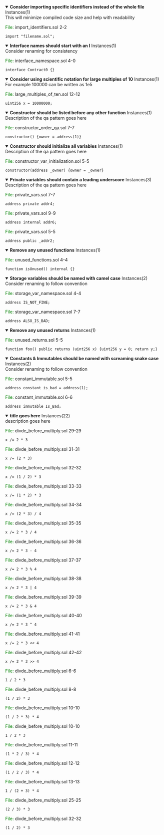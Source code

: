 
 <details open> 
 <summary> 
 <Strong>Consider importing specific identifiers instead of the whole file</Strong> Instances(1) 
 </summary> 
 This will minimize compiled code size and help with readability 

 <span style="color: green;">File: </span> import_identifiers.sol 2-2 
 ```solidity 
 import "filename.sol"; 
 ``` 
 </details>

 <details open> 
 <summary> 
 <Strong>Interface names should start with an I</Strong> Instances(1) 
 </summary> 
 Consider renaming for consistency 

 <span style="color: green;">File: </span> interface_namespace.sol 4-0 
 ```solidity 
 interface Contract0 {} 
 ``` 
 </details>
 <details open> 
 <summary> 
 <Strong>Consider using scientific notation for large multiples of 10</Strong> Instances(1) 
 </summary> 
 For example 100000 can be written as 1e5 

 <span style="color: green;">File: </span> large_multiples_of_ten.sol 12-12 
 ```solidity 
 uint256 x = 10000000; 
 ``` 
 </details>

 <details open> 
 <summary> 
 <Strong>Constructor should be listed before any other function</Strong> Instances(1) 
 </summary> 
 Description of the qa pattern goes here 

 <span style="color: green;">File: </span> constructor_order_qa.sol 7-7 
 ```solidity 
 constructor() {owner = address(1)} 
 ``` 
 </details>


 <details open> 
 <summary> 
 <Strong>Constructor should initialize all variables</Strong> Instances(1) 
 </summary> 
 Description of the qa pattern goes here 

 <span style="color: green;">File: </span> constructor_var_initialization.sol 5-5 
 ```solidity 
 constructor(address _owner) {owner = _owner} 
 ``` 
 </details>

 <details open> 
 <summary> 
 <Strong>Private variables should contain a leading underscore</Strong> Instances(3) 
 </summary> 
 Description of the qa pattern goes here 

 <span style="color: green;">File: </span> private_vars.sol 7-7 
 ```solidity 
 address private addr4; 
 ```

 <span style="color: green;">File: </span> private_vars.sol 9-9 
 ```solidity 
 address internal addr6; 
 ```

 <span style="color: green;">File: </span> private_vars.sol 5-5 
 ```solidity 
 address public _addr2; 
 ``` 
 </details>

 <details open> 
 <summary> 
 <Strong>Remove any unused functions</Strong> Instances(1) 
 </summary> 
  

 <span style="color: green;">File: </span> unused_functions.sol 4-4 
 ```solidity 
 function isUnused() internal {} 
 ``` 
 </details>

 <details open> 
 <summary> 
 <Strong>Storage variables should be named with camel case</Strong> Instances(2) 
 </summary> 
 Consider renaming to follow convention 

 <span style="color: green;">File: </span> storage_var_namespace.sol 4-4 
 ```solidity 
 address IS_NOT_FINE; 
 ```

 <span style="color: green;">File: </span> storage_var_namespace.sol 7-7 
 ```solidity 
 address ALSO_IS_BAD; 
 ``` 
 </details>

 <details open> 
 <summary> 
 <Strong>Remove any unused returns</Strong> Instances(1) 
 </summary> 
  

 <span style="color: green;">File: </span> unused_returns.sol 5-5 
 ```solidity 
 function foo() public returns (uint256 x) {uint256 y = 0; return y;} 
 ``` 
 </details>

 <details open> 
 <summary> 
 <Strong>Constants & Immutables should be named with screaming snake case</Strong> Instances(2) 
 </summary> 
 Consider renaming to follow convention 

 <span style="color: green;">File: </span> constant_immutable.sol 5-5 
 ```solidity 
 address constant is_bad = address(1); 
 ```

 <span style="color: green;">File: </span> constant_immutable.sol 6-6 
 ```solidity 
 address immutable Is_Bad; 
 ``` 
 </details>

 <details open> 
 <summary> 
 <Strong>title goes here</Strong> Instances(22) 
 </summary> 
 description goes here 

 <span style="color: green;">File: </span> divde_before_multiply.sol 29-29 
 ```solidity 
 x /= 2 * 3 
 ```

 <span style="color: green;">File: </span> divde_before_multiply.sol 31-31 
 ```solidity 
 x /= (2 * 3) 
 ```

 <span style="color: green;">File: </span> divde_before_multiply.sol 32-32 
 ```solidity 
 x /= (1 / 2) * 3 
 ```

 <span style="color: green;">File: </span> divde_before_multiply.sol 33-33 
 ```solidity 
 x /= (1 * 2) * 3 
 ```

 <span style="color: green;">File: </span> divde_before_multiply.sol 34-34 
 ```solidity 
 x /= (2 * 3) / 4 
 ```

 <span style="color: green;">File: </span> divde_before_multiply.sol 35-35 
 ```solidity 
 x /= 2 * 3 / 4 
 ```

 <span style="color: green;">File: </span> divde_before_multiply.sol 36-36 
 ```solidity 
 x /= 2 * 3 - 4 
 ```

 <span style="color: green;">File: </span> divde_before_multiply.sol 37-37 
 ```solidity 
 x /= 2 * 3 % 4 
 ```

 <span style="color: green;">File: </span> divde_before_multiply.sol 38-38 
 ```solidity 
 x /= 2 * 3 | 4 
 ```

 <span style="color: green;">File: </span> divde_before_multiply.sol 39-39 
 ```solidity 
 x /= 2 * 3 & 4 
 ```

 <span style="color: green;">File: </span> divde_before_multiply.sol 40-40 
 ```solidity 
 x /= 2 * 3 ^ 4 
 ```

 <span style="color: green;">File: </span> divde_before_multiply.sol 41-41 
 ```solidity 
 x /= 2 * 3 << 4 
 ```

 <span style="color: green;">File: </span> divde_before_multiply.sol 42-42 
 ```solidity 
 x /= 2 * 3 >> 4 
 ```

 <span style="color: green;">File: </span> divde_before_multiply.sol 6-6 
 ```solidity 
 1 / 2 * 3 
 ```

 <span style="color: green;">File: </span> divde_before_multiply.sol 8-8 
 ```solidity 
 (1 / 2) * 3 
 ```

 <span style="color: green;">File: </span> divde_before_multiply.sol 10-10 
 ```solidity 
 (1 / 2 * 3) * 4 
 ```

 <span style="color: green;">File: </span> divde_before_multiply.sol 10-10 
 ```solidity 
 1 / 2 * 3 
 ```

 <span style="color: green;">File: </span> divde_before_multiply.sol 11-11 
 ```solidity 
 (1 * 2 / 3) * 4 
 ```

 <span style="color: green;">File: </span> divde_before_multiply.sol 12-12 
 ```solidity 
 (1 / 2 / 3) * 4 
 ```

 <span style="color: green;">File: </span> divde_before_multiply.sol 13-13 
 ```solidity 
 1 / (2 + 3) * 4 
 ```

 <span style="color: green;">File: </span> divde_before_multiply.sol 25-25 
 ```solidity 
 (2 / 3) * 3 
 ```

 <span style="color: green;">File: </span> divde_before_multiply.sol 32-32 
 ```solidity 
 (1 / 2) * 3 
 ``` 
 </details>
